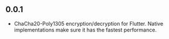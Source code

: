 ## 0.0.1

* ChaCha20-Poly1305 encryption/decryption for Flutter. Native implementations make sure it has the fastest performance.
